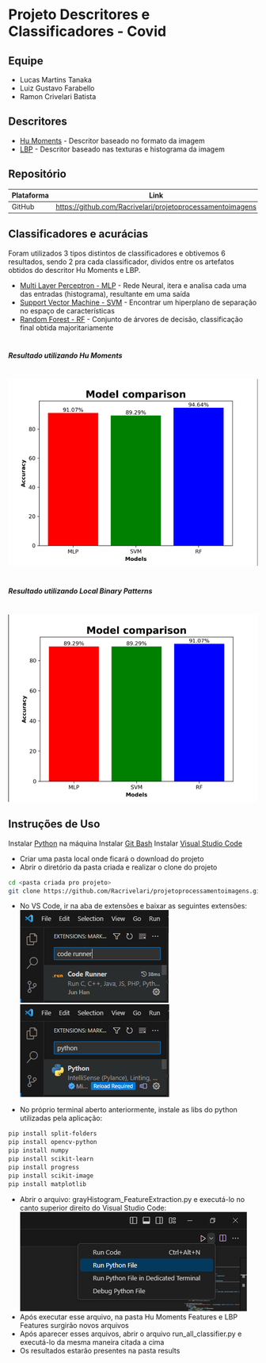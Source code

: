 # Projeto Descritores e Classificadores - Covid

## Equipe
- Lucas Martins Tanaka
- Luiz Gustavo Farabello 
- Ramon Crivelari Batista

## Descritores
- [Hu Moments] - Descritor baseado no formato da imagem
- [LBP] - Descritor baseado nas texturas e histograma da imagem

## Repositório 

| Plataforma | Link |
| ------ | ------ |
| GitHub | https://github.com/Racrivelari/projetoprocessamentoimagens |


## Classificadores e acurácias
Foram utilizados 3 tipos distintos de classificadores e obtivemos 6 resultados, sendo 2 pra cada classificador, dividos entre os artefatos obtidos do descritor Hu Moments e LBP.
- [Multi Layer Perceptron - MLP] - Rede Neural, itera e analisa cada uma das entradas (histograma), resultante em uma saída
- [Support Vector Machine - SVM] - Encontrar um hiperplano de separação no espaço de características
- [Random Forest - RF] - Conjunto de árvores de decisão, classificação final obtida majoritariamente

#
#
#
#
#
##### Resultado utilizando Hu Moments
#
#
#
![Resultado 1](https://github.com/Racrivelari/projetoprocessamentoimagens/blob/main/imagesREADME/huMomentsClassifierResults.png?raw=true)
#
#
#
##### Resultado utilizando Local Binary Patterns 
#
#
#
![Resultado 2](https://github.com/Racrivelari/projetoprocessamentoimagens/blob/main/imagesREADME/LBPClassifierResults.png?raw=true)

## Instruções de Uso 
Instalar [Python] na máquina
Instalar [Git Bash]
Instalar [Visual Studio Code]

- Criar uma pasta local onde ficará o download do projeto
- Abrir o diretório da pasta criada e realizar o clone do projeto
```sh
cd <pasta criada pro projeto>
git clone https://github.com/Racrivelari/projetoprocessamentoimagens.git
```

- No VS Code, ir na aba de extensões e baixar as seguintes extensões:
![Extensão Code Runner](https://github.com/Racrivelari/projetoprocessamentoimagens/blob/main/imagesREADME/codeRunner.png?raw=true)
![Extensão Python](https://github.com/Racrivelari/projetoprocessamentoimagens/blob/main/imagesREADME/python.png?raw=true)

- No próprio terminal aberto anteriormente, instale as libs do python utilizadas pela aplicação:
```sh
pip install split-folders
pip install opencv-python
pip install numpy
pip install scikit-learn
pip install progress
pip install scikit-image
pip install matplotlib
```
- Abrir o arquivo: grayHistogram_FeatureExtraction.py e executá-lo no canto superior direito do Visual Studio Code:
![Exec Img](https://github.com/Racrivelari/projetoprocessamentoimagens/blob/main/imagesREADME/execPythonFileExtraction.png?raw=true)
- Após executar esse arquivo, na pasta Hu Moments Features e LBP Features surgirão novos arquivos
- Após aparecer esses arquivos, abrir o arquivo run_all_classifier.py e executá-lo da mesma maneira citada a cima
- Os resultados estarão presentes na pasta results




[//]: # (Links e Referências)

   [Multi Layer Perceptron - MLP]: <https://scikit-learn.org/stable/modules/generated/sklearn.neural_network.MLPClassifier.html>
   [Support Vector Machine - SVM]: <https://scikit-learn.org/stable/modules/svm.html#svm>
   [Random Forest - RF]: <https://scikit-learn.org/stable/modules/generated/sklearn.ensemble.RandomForestClassifier.html#sklearn.ensemble.RandomForestClassifier>
   
   
   [Hu Moments]: <https://pyimagesearch.com/2014/10/27/opencv-shape-descriptor-hu-moments-example/>
   [LBP]: <https://pyimagesearch.com/2015/12/07/local-binary-patterns-with-python-opencv/>
   
   [Python]: <https://www.python.org/downloads/>
   [Visual Studio Code]: <https://code.visualstudio.com/>
   [Git Bash]: <https://git-scm.com/downloads>
  
 
